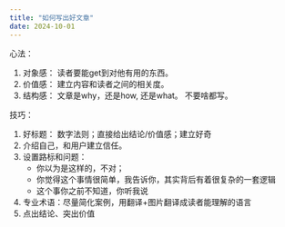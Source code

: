 ```yaml
---
title: "如何写出好文章"
date: 2024-10-01
---
```


心法：

1. 对象感： 读者要能get到对他有用的东西。 
2. 价值感： 建立内容和读者之间的相关度。
3. 结构感： 文章是why，还是how, 还是what。 不要啥都写。

技巧：

1. 好标题： 数字法则；直接给出结论/价值感；建立好奇
2. 介绍自己，和用户建立信任。
3. 设置路标和问题： 
   - 你以为是这样的，不对；
   - 你觉得这个事情很简单，我告诉你，其实背后有着很复杂的一套逻辑
   - 这个事你之前不知道，你听我说
4. 专业术语：尽量简化案例，用翻译+图片翻译成读者能理解的语言
5. 点出结论、突出价值